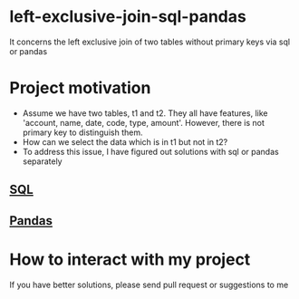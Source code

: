 # left-exclusive-join-sql-pandas
It concerns the left exclusive join of two tables without primary keys via sql or pandas

# Project motivation
* Assume we have two tables, t1 and t2. They all have features, like 'account, name, date, code, type, amount'. However, there is not primary key to distinguish them. 
* How can we select the data which is in t1 but not in t2?
* To address this issue, I have figured out solutions with sql or pandas separately

## [SQL](https://docs.microsoft.com/en-us/sql/t-sql/language-elements/set-operators-except-and-intersect-transact-sql?view=sql-server-ver15)

## [Pandas](https://pandas.pydata.org/)

# How to interact with my project
If you have better solutions, please send pull request or suggestions to me
